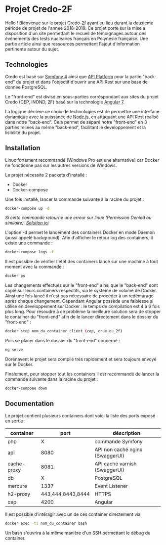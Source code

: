 # Projet Credo-2F
Hello ! Bienvenue sur le projet Credo-2f ayant eu lieu durant la deuxieme période de projet de l'année 2018-2019.
Ce projet porte sur la mise a disposition d'un site permettant 
le recueil de témoignages autour des événements des tests nucléaires français en Polynésie française.
Une partie article ainsi que ressources permettent l'ajout d'information pertinente autour du sujet.

## Technologies

Credo est basé sur [Symfony 4](https://symfony.com) ainsi que [API Platform](https://api-platform.com) pour
la partie "back-end" du projet et dans l'objectif d'ouvrir une API Rest sur une base de donnée PostgreSQL.

Le "front-end" est divisé en sous-parties corréspondant aux sites du projet Credo (CEP, INOND, 2F) basé sur la technologie [Angular 7](http://angular.io).

La logique dèrriere ce choix de technologies est de permettre une interface dynamique avec la puissance de [Node.js](https://nodejs.org),
en attaquant une API Rest réalisé dans notre "back-end".
Cela permet de séparé notre "front-end" en 3 parties reliées au même "back-end", facilitant le developpement et la lisibilité du projet.

## Installation

Linux fortement recommandé (Windows Pro est une alternative) car Docker ne fonctionne pas sur les autres versions de Windows.

Le projet nécessite 2 packets d'installé :
+ Docker
+ Docker-compose

Une fois installé, lancer la commande suivante à la racine du projet :

```bash
docker-compose up -d
```
*Si cette commande retourne une erreur sur linux (Permission Denied ou similaire). [Solution içi](https://techoverflow.net/2017/03/01/solving-docker-permission-denied-while-trying-to-connect-to-the-docker-daemon-socket)*

L'option -d permet le lancement des containers Docker en mode Daemon (aussi appelé background).
Afin d'afficher le retour log des containers, il existe une commande :
```bash
docker-compose logs -f
```

Il est possible de vérifier l'état des containers lancé sur une machine à tout moment avec la commande :
```bash
docker ps
```

Les changements effectués sur le "front-end" ainsi que le "back-end" sont copié sur leurs containers respectifs,
via le systeme de volume de Docker. Ainsi une fois lancé il n'est pas nécessaire de procéder à un redémarage après chaque changement.
Cependant Angular possède une faiblesse si utilisé en developpement sur Docker : le temps de compilation est 4 à 6 fois plus long.
Pour résoudre à ce problème la meilleure solution sera de stopper le container du "front-end" afin de le lancer directement dans le dossier
du "front-end" :
```bash
docker stop nom_du_container_client_(cep,_crue_ou_2f)
```
Puis se placer dans le dossier du "front-end" concerné :
```bash
ng serve
```
Dorénavent le projet sera compilé très rapidement et sera toujours envoyé sur le Docker.

Finalement, pour stopper tout les containers il est recommandé de lancer la commande suivante dans la racine du projet :
```bash
docker-compose down
```

## Documentation

Le projet contient plusieurs containers dont voici la liste des ports exposé en sortie :

container | port | déscription
--- | --- | ---
php | X | commande Symfony
api | 8080 | API non caché nginx (SwaggerUI)
cache-proxy | 8081 | API caché varnish (SwaggerUI)
db | X | PostgreSQL
mercure | 1337 | Event Listener
h2-proxy | 443,444,8443,8444 | HTTPS
cep | 4200 | Angular

Il est possible d'intéragir avec un de ces container directement via 
```bash
docker exec -ti nom_du_container bash
```
Un bash s'ouvrira à la même manière d'un SSH permettant le débug du container.
